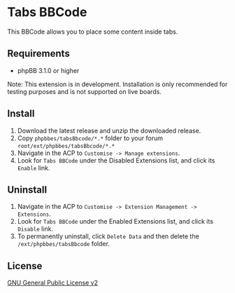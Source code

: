 # Tabs BBCode

This BBCode allows you to place some content inside tabs.

## Requirements
* phpBB 3.1.0 or higher

Note: This extension is in development. Installation is only recommended for testing purposes and is not supported on live boards.

## Install

1. Download the latest release and unzip the downloaded release.
2. Copy `phpbbes/tabsBbcode/*.*` folder to your forum `root/ext/phpbbes/tabsBbcode/*.*`
5. Navigate in the ACP to `Customise -> Manage extensions`.
6. Look for `Tabs BBCode` under the Disabled Extensions list, and click its `Enable` link.

## Uninstall

1. Navigate in the ACP to `Customise -> Extension Management -> Extensions`.
2. Look for `Tabs BBCode` under the Enabled Extensions list, and click its `Disable` link.
3. To permanently uninstall, click `Delete Data` and then delete the `/ext/phpbbes/tabsBbcode` folder.

## License
[GNU General Public License v2](http://opensource.org/licenses/GPL-2.0)
